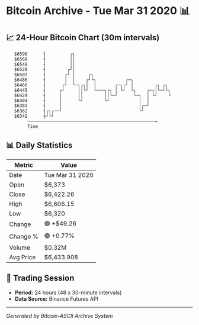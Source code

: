 # Bitcoin Archive - Tue Mar 31 2020 📊

## 📈 24-Hour Bitcoin Chart (30m intervals)

```
   $6590      ┤         ┌┐                                     
   $6569      ┤         ││                                     
   $6549      ┤         ││                                     
   $6528      ┤        ┌┘│                                     
   $6507      ┤       ┌┘ │     ┌┐                              
   $6486      ┤       │  │    ┌┘└┐           ┌─┐               
   $6466      ┤      ┌┘  └─┐┌┐│  │       ┌─┐┌┘ │        ┌┐ ┌┐  
   $6445      ┤     ┌┘     ││└┘  └───┐┌┐ │ └┘  └┐    ┌─┐│└─┘└┐ 
   $6424      ┤     │      ││        ││└─┘      └─┐  │ └┘    └ 
   $6404      ┤     │      └┘        └┘           │  │         
   $6383      ┤     │                             │┌─┘         
   $6362      ┤┌┐┌──┘                             └┘           
   $6342      ┼┘└┘                                             
        ────────────────────────────────────────────────→
        Time
```

## 📊 Daily Statistics

| Metric | Value |
|--------|-------|
| Date | Tue Mar 31 2020 |
| Open | $6,373 |
| Close | $6,422.26 |
| High | $6,606.15 |
| Low | $6,320 |
| Change | 🟢 +$49.26 |
| Change % | 🟢 +0.77% |
| Volume | $0.32M |
| Avg Price | $6,433.908 |

## 📅 Trading Session

- **Period:** 24 hours (48 x 30-minute intervals)
- **Data Source:** Binance Futures API

---
*Generated by Bitcoin-ASCII Archive System*

